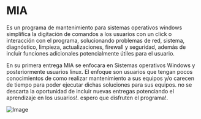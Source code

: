 # MIA
Es un programa de mantenimiento para sistemas operativos windows simplifica la digitación de comandos a los usuarios con un click o interacción con el programa, solucionando problemas de red, sistema, diagnóstico, limpieza, actualizaciones, firewall y seguridad, además de incluir funciones adicionales potencialmente útiles para el usuario. 

En su primera entrega MIA se enfocara en Sistemas operativos Windows y posteriormente usuarios linux. El enfoque son usuarios que tengan pocos conocimientos de como realizar mantenimiento a sus equipos y/o carecen de tiempo para poder ejecutar dichas soluciones para sus equipos. no se descarta la oportunidad de incluir nuevas entregas potenciando el aprendizaje en los usuarios!.
espero que disfruten el programa!.

![Image](https://github.com/user-attachments/assets/d06e09b2-7fd0-4757-b9bd-85050c39a441)
